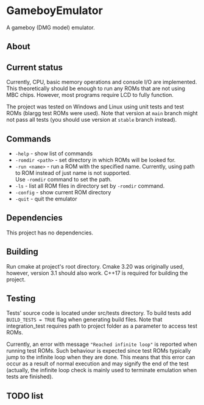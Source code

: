 # GameboyEmulator
A gameboy (DMG model) emulator.
## About

## Current status
Currently, CPU, basic memory operations and console I/O are implemented. This theoretically should be enough to run any ROMs that are not using MBC chips. However, most programs require LCD to fully function.

The project was tested on Windows and Linux using unit tests and test ROMs (blargg test ROMs were used). Note that version at `main` branch might not pass all tests (you should use version at `stable` branch instead).
## Commands
- `-help` - show list of commands
- `-romdir <path>` - set directory in which ROMs will be looked for.
- `-run <name>` - run a ROM with the specified name. Currently, using path to ROM instead of just name is not supported.  
Use `-romdir` command to set the path.
- `-ls` - list all ROM files in directory set by `-romdir` command.
- `-config` - show current ROM directory
- `-quit` - quit the emulator
## Dependencies
This project has no dependencies.
## Building
Run cmake at project's root directory. Cmake 3.20 was originally used, however, version 3.1 should also work. C++17 is required for building the project.
## Testing
Tests' source code is located under src/tests directory. To build tests add `BUILD_TESTS = TRUE` flag when generating build files.
Note that integration_test requires path to project folder as a parameter to access test ROMs.  
  
Currently, an error with message `"Reached infinite loop"` is reported when running test ROMs. Such behaviour is expected since test ROMs typically jump to the infinite loop when they are done. This means that this error can occur as a result of normal execution and may signify the end of the test (actually, the infinite loop check is mainly used to terminate emulation when tests are finished). 
## TODO list
